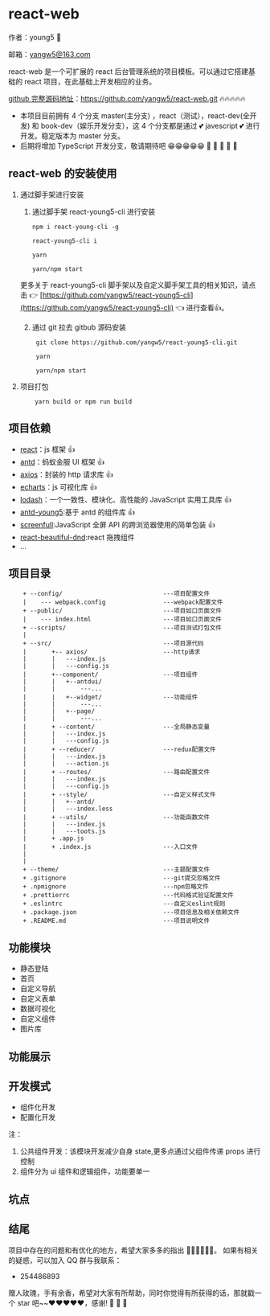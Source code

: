 # react-web

作者：young5 :baby:

邮箱：yangw5@163.com

react-web 是一个可扩展的 react 后台管理系统的项目模板。可以通过它搭建基础的 react 项目，在此基础上开发相应的业务。

[github 完整源码地址](https://github.com/yangw5/react-web.git)：https://github.com/yangw5/react-web.git 🔥🔥🔥🔥🔥

-   本项目目前拥有 4 个分支 master(主分支) ，react（测试），react-dev(全开发) 和 book-dev（娱乐开发分支），这 4 个分支都是通过 :two_hearts: javescript :two_hearts: 进行开发。稳定版本为 master 分支。
-   后期将增加 TypeScript 开发分支，敬请期待吧 😁😁😁😁😁 :eyes: :eyes: :eyes: :eyes: :eyes:

## react-web 的安装使用

1.  通过脚手架进行安装

    1.  通过脚手架 react-young5-cli 进行安装

            npm i react-young-cli -g

            react-young5-cli i

            yarn

            yarn/npm start

    更多关于 react-young5-cli 脚手架以及自定义脚手架工具的相关知识，请点击 :point_right: [https://github.com/yangw5/react-young5-cli](https://github.com/yangw5/react-young5-cli) :point_left: 进行查看:thumbsup:。

    2.  通过 git 拉去 gitbub 源码安装

             git clone https://github.com/yangw5/react-young5-cli.git

             yarn

             yarn/npm start

2.  项目打包

            yarn build or npm run build

## 项目依赖

-   [react]()：js 框架 👍
-   [antd]()：蚂蚁金服 UI 框架 👍
-   [axios]()：封装的 http 请求库 👍
-   [echarts]()：js 可视化库 👍
-   [lodash](https://www.lodashjs.com/)：一个一致性、模块化、高性能的 JavaScript 实用工具库 👍
-   [antd-young5]():基于 antd 的组件库 👍
-   [screenfull](https://github.com/sindresorhus/screenfull.js):JavaScript 全屏 API 的跨浏览器使用的简单包装 👍
-   [react-beautiful-dnd]():react 拖拽组件
-   ...

## 项目目录

        + --config/                            ---项目配置文件
        |    --- webpack.config                ---webpack配置文件
        + --public/                            ---项目如口页面文件
        |    --- index.html                    ---项目如口页面文件
        + --scripts/                           ---项目测试打包文件
        |
        + --src/                               ---项目源代码
        |       +-- axios/                     ---http请求
        |       |   ---index.js
        |       |   ---config.js
        |       +--component/                  ---项目组件
        |       |   +--antdui/
        |       |       ---...
        |       |   +--widget/                 ---功能组件
        |       |       ---...
        |       |   +--page/
        |       |       ---...
        |       + --content/                   ---全局静态变量
        |       |   ---index.js
        |       |   ---config.js
        |       + --reducer/                   ---redux配置文件
        |       |   ---index.js
        |       |   ---action.js
        |       + --routes/                    ---路由配置文件
        |       |   ---index.js
        |       |   ---config.js
        |       + --style/                     ---自定义样式文件
        |       |   +--antd/
        |       |   ---index.less
        |       + --utils/                     ---功能函数文件
        |       |   ---index.js
        |       |   ---toots.js
        |       + .app.js
        |       + .index.js                    ---入口文件
        |
        |
        + --theme/                             ---主题配置文件
        + .gitignore                           ---git提交忽略文件
        + .npmignore                           ---npm忽略文件
        + .prettierrc                          ---代码格式验证配置文件
        + .eslintrc                            ---自定义eslint规则
        + .package.json                        ---项目信息及相关依赖文件
        + .README.md                           ---项目说明文件

## 功能模块

-   静态登陆
-   首页
-   自定义导航
-   自定义表单
-   数据可视化
-   自定义组件
-   图片库

## 功能展示

## 开发模式

-   组件化开发
-   配置化开发

注：

1. 公共组件开发：该模块开发减少自身 state,更多点通过父组件传递 props 进行控制
2. 组件分为 ui 组件和逻辑组件，功能要单一

## 坑点

## 结尾

项目中存在的问题和有优化的地方，希望大家多多的指出 👏👏👏👏👏👏。
如果有相关的疑惑，可以加入 QQ 群与我联系：

-   254486893

赠人玫瑰，手有余香，希望对大家有所帮助，同时你觉得有所获得的话，那就戳一个 star 吧~~❤️❤️❤️❤️❤️，感谢! :pray: :pray: :pray:
